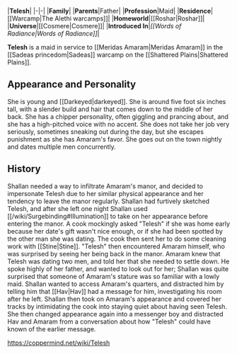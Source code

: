 |**Telesh**|
|-|-|
|**Family**|
|**Parents**|Father|
|**Profession**|Maid|
|**Residence**|[[Warcamp\|The Alethi warcamps]]|
|**Homeworld**|[[Roshar\|Roshar]]|
|**Universe**|[[Cosmere\|Cosmere]]|
|**Introduced In**|*[[Words of Radiance\|Words of Radiance]]*|

**Telesh** is a maid in service to [[Meridas Amaram\|Meridas Amaram]] in the [[Sadeas princedom\|Sadeas]] warcamp on the [[Shattered Plains\|Shattered Plains]].

## Appearance and Personality
She is young and [[Darkeyed\|darkeyed]]. She is around five foot six inches tall, with a slender build and hair that comes down to the middle of her back. She has a chipper personality, often giggling and prancing about, and she has a high-pitched voice with no accent. She does not take her job very seriously, sometimes sneaking out during the day, but she escapes punishment as she has Amaram's favor. She goes out on the town nightly and dates multiple men concurrently.

## History
Shallan needed a way to infiltrate Amaram's manor, and decided to impersonate Telesh due to her similar physical appearance and her tendency to leave the manor regularly. Shallan had furtively sketched Telesh, and after she left one night Shallan used [[/wiki/Surgebinding#Illumination]] to take on her appearance before entering the manor. A cook mockingly asked "Telesh" if she was home early because her date's gift wasn't nice enough, or if she had been spotted by the other man she was dating. The cook then sent her to do some cleaning work with [[Stine\|Stine]].
"Telesh" then encountered Amaram himself, who was surprised by seeing her being back in the manor. Amaram knew that Telesh was dating two men, and told her that she needed to settle down. He spoke highly of her father, and wanted to look out for her; Shallan was quite surprised that someone of Amaram's stature was so familiar with a lowly maid. Shallan wanted to access Amaram's quarters, and distracted him by telling him that [[Hav\|Hav]] had a message for him, investigating his room after he left.
Shallan then took on Amaram's appearance and covered her tracks by intimidating the cook into staying quiet about having seen Telesh. She then changed appearance again into a messenger boy and distracted Hav and Amaram from a conversation about how "Telesh" could have known of the earlier message.



https://coppermind.net/wiki/Telesh